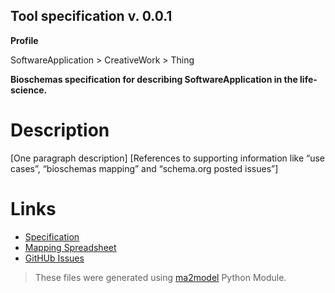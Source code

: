 ## Tool specification v. 0.0.1 

**Profile** 

SoftwareApplication > CreativeWork > Thing

**Bioschemas specification for describing SoftwareApplication in the life-science.** 

# Description 
[One paragraph description]
[References to supporting information like “use cases”, “bioschemas mapping” and “schema.org posted issues”]
 
# Links 
- [Specification](specification.html)
- [Mapping Spreadsheet](https://docs.google.com/spreadsheets/d/1D0aQl-Ocp8Fi7a-drKV1Faed6tYUgGwzEM8xypa8S2Y/edit?usp=drivesdk)
- [GitHUb Issues](https://github.com/BioSchemas/bioschemas/labels/type%3A%20Tool)
> These files were generated using [ma2model](https://github.com/BioSchemas/map2model) Python Module.